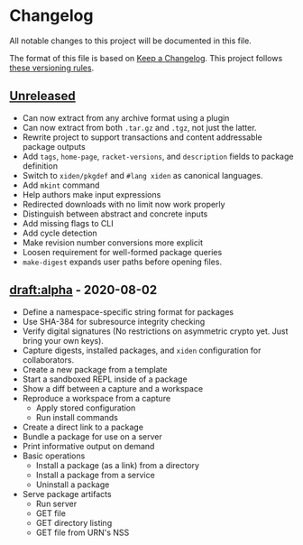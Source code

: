 # Changelog

All notable changes to this project will be documented in this file.

The format of this file is based on [Keep a Changelog](https://keepachangelog.com/en/1.0.0/).
This project follows [these versioning rules](https://sagegerard.com/edition-revision-versioning.html).

## [Unreleased]

- Can now extract from any archive format using a plugin
- Can now extract from both `.tar.gz` and `.tgz`, not just the latter.
- Rewrite project to support transactions and content addressable package outputs
- Add `tags`, `home-page`, `racket-versions`, and `description` fields to package definition
- Switch to `xiden/pkgdef` and `#lang xiden` as canonical languages.
- Add `mkint` command
- Help authors make input expressions
- Redirected downloads with no limit now work properly
- Distinguish between abstract and concrete inputs
- Add missing flags to CLI
- Add cycle detection
- Make revision number conversions more explicit
- Loosen requirement for well-formed package queries
- `make-digest` expands user paths before opening files.

## [draft:alpha] - 2020-08-02

- Define a namespace-specific string format for packages
- Use SHA-384 for subresource integrity checking
- Verify digital signatures (No restrictions on asymmetric crypto yet. Just bring your own keys).
- Capture digests, installed packages, and `xiden` configuration for collaborators.
- Create a new package from a template
- Start a sandboxed REPL inside of a package
- Show a diff between a capture and a workspace
- Reproduce a workspace from a capture
    - Apply stored configuration
    - Run install commands
- Create a direct link to a package
- Bundle a package for use on a server
- Print informative output on demand
- Basic operations
    - Install a package (as a link) from a directory
    - Install a package from a service
    - Uninstall a package
- Serve package artifacts
    - Run server
    - GET file
    - GET directory listing
    - GET file from URN's NSS


[Unreleased]: https://github.com/zyrolasting/xiden/compare/alpha...HEAD
[draft:alpha]: https://github.com/zyrolasting/xiden/releases/tag/alpha
